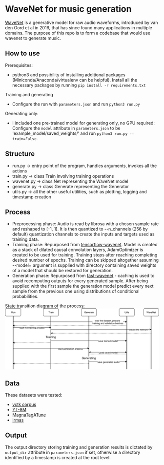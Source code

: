 # WaveNet for music generation
[WaveNet](https://arxiv.org/abs/1609.03499) is a generative model for raw audio waveforms, introduced by van den Oord et al in 2016, that has since found many applications in multiple domains. The purpose of this repo is to form a codebase that would use wavenet to generate music. 

## How to use
Prerequisites:
  - python3 and possibility of installing additional packages (Miniconda/Anaconda/virtualenv can be helpful).
Install all the necessary packages by running `pip install -r requirements.txt`

Training and generating
  - Configure the run with `parameters.json` and run `python3 run.py`

Generating only:
  - I included one pre-trained model for generating only, no GPU required: Configure the `model` attribute in `parameters.json` to be 'example_model/saved_weights/' and run `python3 run.py --train=False`.

## Structure
- run.py -> entry point of the program, handles arguments, invokes all the actions
- train.py -> class Train involving training operations
- wavenet.py -> class Net representing the WaveNet model
- generate.py -> class Generate representing the Generator
- utils.py -> all the other useful utilities, such as plotting, logging and timestamp creation

## Process
- Preprocessing phase: Audio is read by librosa with a chosen sample rate and reshaped to [-1, 1]. It is then quantized to --n_channels (256 by default) quantization channels to create the inputs and targets used as training data.
- Training phase: Repurposed from [tensorflow-wavenet](https://github.com/ibab/tensorflow-wavenet). Model is created as a stack of dilated causal convolution layers, AdamOptimizer is created to be used for training. Training stops after reaching completing desired number of epochs. Training can be skipped altogether assuming --model= argument is supplied with directory containing saved weights of a model that should be restored for generation.
- Generation phase: Repurposed from [fast-wavenet](https://arxiv.org/pdf/1611.09482.pdf) - caching is used to avoid recomputing outputs for every generated sample. After being supplied with the first sample the generation model predict every next sample from the previous one using distributions of conditional probabilities.

State transition diagram of the process:
![Diagram](imgs/codebase-1.png)

## Data
These datasets were tested:
- [vctk corpus](http://homepages.inf.ed.ac.uk/jyamagis/page3/page58/page58.html)
- [YT-8M](https://research.google.com/youtube8m/)
- [MagnaTagATune](http://mirg.city.ac.uk/codeapps/the-magnatagatune-dataset)
- [Irmas](http://mirg.city.ac.uk/codeapps/the-magnatagatune-dataset)

## Output
The output directory storing training and generation results is dictated by `output_dir` attribute in `parameters.json` if set, otherwise a directory identified by a timestamp is created at the root level.
